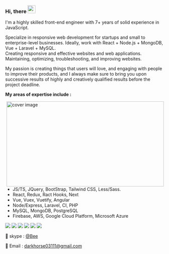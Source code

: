 ### Hi, there <img src="https://media.giphy.com/media/hvRJCLFzcasrR4ia7z/giphy.gif" width="25px">

I'm a highly skilled front-end engineer with 7+ years of solid experience in JavaScript.

Specialize in responsive web development for startups and small to enterprise-level businesses. Ideally, work with React + Node.js + MongoDB, Vue + Laravel + MySQL.<br/>
Creating responsive and effective websites and web applications.<br/>
Maintaining, optimizing, troubleshooting, and improving websites.

My passion is creating things that users will love, and engaging with people to improve their products, and I always make sure to bring you upon successive results of highly and creatively qualified results before the project deadline.

**My areas of expertise include :** 

<div>
  <img align="right" alt="cover image" src="https://user-images.githubusercontent.com/86523551/128211619-0a813451-9ca4-4853-b628-b12ad0796b03.png" width="500" height="270" />
</div>

- JS/TS, JQuery, BootStrap, Tailwind CSS, Less/Sass.
- React, Redux, Ract Hooks, Next
- Vue, Vuex, Vuetify, Angular
- Node/Express, Laravel, CI, PHP
- MySQL, MongoDB, PostgreSQL
- Firebase, AWS, Google Cloud Platform, Microsoft Azure

![](https://img.shields.io/badge/Network-BitCoin-informational?style=flat&logo=bitcoin&logoColor=white&color=3bac3a)
![](https://img.shields.io/badge/Network-Ethereum-informational?style=flat&logo=ethereum&logoColor=white&color=3bac3a)
![](https://img.shields.io/badge/Language-Solidity-informational?style=flat&logo=solidity&logoColor=white&color=3bac3a)
![](https://img.shields.io/badge/Token-ERC721-informational?style=flat&logo=erc721&logoColor=white&color=3bac3a)
![](https://img.shields.io/badge/Token-ERC1155-informational?style=flat&logo=erc1155&logoColor=white&color=3bac3a)
![](https://img.shields.io/badge/Token-ERC20-informational?style=flat&logo=erc20&logoColor=white&color=3bac3a)

💬 skype : [@Bee](https://join.skype.com/invite/g5flNuJT9hNM) 

📝 Email : darkhorse03111@gmail.com
